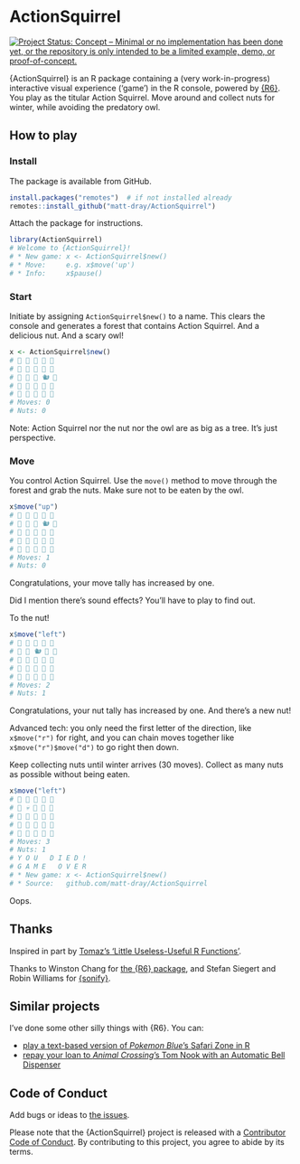 
<!-- README.md is generated from README.Rmd. Please edit that file -->

# ActionSquirrel

<!-- badges: start -->

[![Project Status: Concept – Minimal or no implementation has been done
yet, or the repository is only intended to be a limited example, demo,
or
proof-of-concept.](https://www.repostatus.org/badges/latest/concept.svg)](https://www.repostatus.org/#concept)
<!-- badges: end -->

{ActionSquirrel} is an R package containing a (very work-in-progress)
interactive visual experience (‘game’) in the R console, powered by
[{R6}](https://r6.r-lib.org/). You play as the titular Action Squirrel.
Move around and collect nuts for winter, while avoiding the predatory
owl.

## How to play

### Install

The package is available from GitHub.

``` r
install.packages("remotes")  # if not installed already
remotes::install_github("matt-dray/ActionSquirrel")
```

Attach the package for instructions.

``` r
library(ActionSquirrel)
# Welcome to {ActionSquirrel}!
# * New game: x <- ActionSquirrel$new()
# * Move:     e.g. x$move('up')
# * Info:     x$pause()
```

### Start

Initiate by assigning `ActionSquirrel$new()` to a name. This clears the
console and generates a forest that contains Action Squirrel. And a
delicious nut. And a scary owl!

``` r
x <- ActionSquirrel$new()
# 🌳 🌳 🌳 🌳 🌳 
# 🌳 🌳 🌰 🌳 🌳 
# 🌳 🌳 🌳 🐿 🌳 
# 🌳 🦉 🌳 🌳 🌳 
# 🌳 🌳 🌳 🌳 🌳 
# Moves: 0 
# Nuts: 0
```

Note: Action Squirrel nor the nut nor the owl are as big as a tree. It’s
just perspective.

### Move

You control Action Squirrel. Use the `move()` method to move through the
forest and grab the nuts. Make sure not to be eaten by the owl.

``` r
x$move("up")
# 🌳 🌳 🌳 🌳 🌳 
# 🌳 🌳 🌰 🐿️ 🌳 
# 🌳 🦉 🌳 🌳 🌳 
# 🌳 🌳 🌳 🌳 🌳 
# 🌳 🌳 🌳 🌳 🌳 
# Moves: 1 
# Nuts: 0
```

Congratulations, your move tally has increased by one.

Did I mention there’s sound effects? You’ll have to play to find out.

To the nut!

``` r
x$move("left")
# 🌳 🌳 🌳 🌳 🌳 
# 🌳 🌳 🐿️ 🌳 🌳 
# 🌳 🦉 🌳 🌳 🌳 
# 🌰 🌳 🌳 🌳 🌳 
# 🌳 🌳 🌳 🌳 🌳 
# Moves: 2 
# Nuts: 1
```

Congratulations, your nut tally has increased by one. And there’s a new
nut!

Advanced tech: you only need the first letter of the direction, like
`x$move("r")` for right, and you can chain moves together like
`x$move("r")$move("d")` to go right then down.

Keep collecting nuts until winter arrives (30 moves). Collect as many
nuts as possible without being eaten.

``` r
x$move("left")
# 🌳 🌳 🌳 🌳 🌳 
# 🌳 💀 🌳 🌳 🌳 
# 🌳 🌳 🌳 🌳 🌳 
# 🌰 🌳 🌳 🌳 🌳 
# 🌳 🌳 🌳 🌳 🌳 
# Moves: 3 
# Nuts: 1
# Y O U   D I E D !
# G A M E   O V E R 
# * New game: x <- ActionSquirrel$new() 
# * Source:   github.com/matt-dray/ActionSquirrel
```

Oops.

## Thanks

Inspired in part by [Tomaz’s ‘Little Useless-Useful R
Functions’](https://tomaztsql.wordpress.com/2021/09/13/little-useless-useful-r-functions-year-progress-bar/).

Thanks to Winston Chang for [the {R6} package](https://r6.r-lib.org/),
and Stefan Siegert and Robin Williams for
[{sonify}](https://CRAN.R-project.org/package=sonify).

## Similar projects

I’ve done some other silly things with {R6}. You can:

-   [play a text-based version of *Pokemon Blue*’s Safari Zone in
    R](https://www.rostrum.blog/2021/01/04/safar6/)
-   [repay your loan to *Animal Crossing*’s Tom Nook with an Automatic
    Bell
    Dispenser](https://www.rostrum.blog/2020/04/04/repaying-tom-nook-with-r6/)

## Code of Conduct

Add bugs or ideas to [the
issues](https://github.com/matt-dray/ActionSquirrel/issues).

Please note that the {ActionSquirrel} project is released with a
[Contributor Code of
Conduct](https://contributor-covenant.org/version/2/0/CODE_OF_CONDUCT.html).
By contributing to this project, you agree to abide by its terms.
